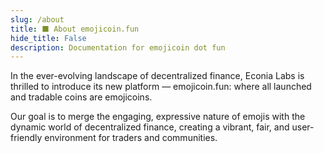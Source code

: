 ```yaml
---
slug: /about
title: ⬛ About emojicoin.fun
hide_title: False
description: Documentation for emojicoin dot fun
---
```

In the ever-evolving landscape of decentralized finance, Econia Labs is thrilled to introduce its new platform — emojicoin.fun: where all launched and tradable coins are emojicoins.

Our goal is to merge the engaging, expressive nature of emojis with the dynamic world of decentralized finance, creating a vibrant, fair, and user-friendly environment for traders and communities.
